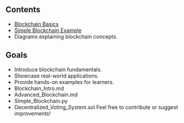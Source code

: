 ## Contents
- [Blockchain Basics](Blockchain_Intro.md)
- [Simple Blockchain Example](Simple_Blockchain.py)
- Diagrams explaining blockchain concepts.

## Goals
- Introduce blockchain fundamentals.
- Showcase real-world applications.
- Provide hands-on examples for learners.
- Blockchain_Intro.md
- Advanced_Blockchain.md
- Simple_Blockchain.py
- Decentralized_Voting_System.sol
Feel free to contribute or suggest improvements!
